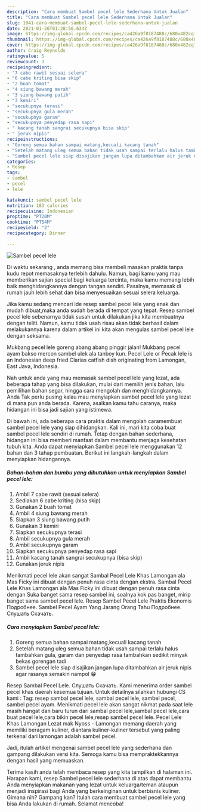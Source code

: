 ```yaml
---
description: "Cara membuat Sambel pecel lele Sederhana Untuk Jualan"
title: "Cara membuat Sambel pecel lele Sederhana Untuk Jualan"
slug: 1041-cara-membuat-sambel-pecel-lele-sederhana-untuk-jualan
date: 2021-01-26T01:28:50.634Z
image: https://img-global.cpcdn.com/recipes/ca426a9f8187488c/680x482cq70/sambel-pecel-lele-foto-resep-utama.jpg
thumbnail: https://img-global.cpcdn.com/recipes/ca426a9f8187488c/680x482cq70/sambel-pecel-lele-foto-resep-utama.jpg
cover: https://img-global.cpcdn.com/recipes/ca426a9f8187488c/680x482cq70/sambel-pecel-lele-foto-resep-utama.jpg
author: Craig Reynolds
ratingvalue: 5
reviewcount: 3
recipeingredient:
- "7 cabe rawit sesuai selera"
- "6 cabe kriting bisa skip"
- "2 buah tomat"
- "4 siung bawang merah"
- "3 siung bawang putih"
- "3 kemiri"
- "secukupnya terasi"
- "secukupnya gula merah"
- "secukupnya garam"
- "secukupnya penyedap rasa sapi"
- " kacang tanah sangrai secukupnya bisa skip"
- " jeruk nipis"
recipeinstructions:
- "Goreng semua bahan sampai matang,kecuali kacang tanah"
- "Setelah matang uleg semua bahan tidak usah sampai terlalu halus tambahkan gula, garam dan penyedap rasa tambahkan sedikit minyak bekas gorengan tadi"
- "Sambel pecel lele siap disajikan jangan lupa ditambahkan air jeruk nipis agar rasanya semakin nampol 😁"
categories:
- Resep
tags:
- sambel
- pecel
- lele

katakunci: sambel pecel lele 
nutrition: 183 calories
recipecuisine: Indonesian
preptime: "PT20M"
cooktime: "PT54M"
recipeyield: "2"
recipecategory: Dinner

---
```



![Sambel pecel lele](https://img-global.cpcdn.com/recipes/ca426a9f8187488c/680x482cq70/sambel-pecel-lele-foto-resep-utama.jpg)

Di waktu  sekarang , anda memang bisa membeli masakan praktis tanpa kudu repot memasaknya terlebih dahulu. Namun, bagi kamu yang mau memberikan sajian special bagi keluarga tercinta, maka kamu memang lebih baik menghidangkannya dengan tangan sendiri. Pasalnya, memasak di rumah jauh lebih sehat dan bisa menyesuaikan sesuai selera keluarga.

Jika kamu sedang mencari ide resep sambel pecel lele yang enak dan mudah dibuat,maka anda sudah berada di tempat yang tepat. Resep sambel pecel lele  sebenarnya tidak susah untuk dilakukan jika kita membuatnya dengan teliti. Namun, kamu tidak usah risau akan tidak berhasil dalam melakukannya 
karena dalam artikel ini kita akan mengulas sambel pecel lele dengan seksama.  

Mukbang pecel lele goreng abang abang pinggir jalan! Mukbang pecel ayam bakso mercon sambel ulek ala tanboy kun. Pecel Lele or Pecak lele is an Indonesian deep fried Clarias catfish dish originating from Lamongan, East Java, Indonesia.

Nah untuk anda yang mau memasak sambel pecel lele yang lezat, ada beberapa tahap yang bisa dilakukan, mulai dari memilih jenis bahan, lalu pemilihan bahan segar, hingga cara mengolah dan menghidangkannya. Anda Tak perlu pusing kalau mau menyiapkan sambel pecel lele yang lezat di mana pun anda berada. Karena, asalkan kamu  tahu caranya, maka hidangan ini bisa jadi sajian yang istimewa.

Di bawah ini, ada beberapa cara praktis  dalam mengolah caramembuat sambel pecel lele yang siap dihidangkan. Kali ini, mari kita coba buat sambel pecel lele sendiri di rumah. Tetap dengan bahan sederhana, hidangan ini bisa memberi manfaat dalam membantu menjaga kesehatan tubuh kita. Anda dapat menyiapkan Sambel pecel lele menggunakan 12 bahan dan 3 tahap pembuatan. Berikut ini langkah-langkah dalam menyiapkan hidangannya.

<!--inarticleads1-->

##### Bahan-bahan dan bumbu yang dibutuhkan untuk menyiapkan Sambel pecel lele:

1. Ambil 7 cabe rawit (sesuai selera)
1. Sediakan 6 cabe kriting (bisa skip)
1. Gunakan 2 buah tomat
1. Ambil 4 siung bawang merah
1. Siapkan 3 siung bawang putih
1. Gunakan 3 kemiri
1. Siapkan secukupnya terasi
1. Ambil secukupnya gula merah
1. Ambil secukupnya garam
1. Siapkan secukupnya penyedap rasa sapi
1. Ambil  kacang tanah sangrai secukupnya (bisa skip)
1. Gunakan  jeruk nipis


Menikmati pecel lele akan sangat Sambal Pecel Lele Khas Lamongan ala Mas Ficky ini dibuat dengan penuh rasa cinta dengan ekstra. Sambal Pecel Lele Khas Lamongan ala Mas Ficky ini dibuat dengan penuh rasa cinta dengan Suka banget sama resep sambel ini, soalnya kok pas banget, mirip banget sama sambel pecel lele. Resep Sambel Pecel Lele Praktis Ekonomis Подробнее. Sambel Pecel Ayam Yang Jarang Orang Tahu Подробнее. Слушать Скачать. 

<!--inarticleads2-->

##### Cara menyiapkan Sambel pecel lele:

1. Goreng semua bahan sampai matang,kecuali kacang tanah
1. Setelah matang uleg semua bahan tidak usah sampai terlalu halus tambahkan gula, garam dan penyedap rasa tambahkan sedikit minyak bekas gorengan tadi
1. Sambel pecel lele siap disajikan jangan lupa ditambahkan air jeruk nipis agar rasanya semakin nampol 😁


Resep Sambal Pecel Lele. Слушать Скачать. Kami menerima order sambel pecel khas daerah kesemua tujuan. Untuk detailnya silahkan hubungi CS kami : Tag: resep sambal pecel lele, sambal pecel lele, sambel pecel, sambel pecel ayam. Menikmati pecel lele akan sangat nikmat pada saat lele masih hangat dan baru turun dari sambal pecel lele,sambal pecel lele,cara buat pecel lele,cara bikin pecel lele,resep sambel pecel lele. Pecel Lele Khas Lamongan Lezat mak Nyoss - Lamongan memang daerah yang memiliki beragam kuliner, diantara kuliner-kuliner tersebut yang paling terkenal dari lamongan adalah sambel pecel. 

Jadi, itulah artikel mengenai  sambel pecel lele  yang sederhana dan gampang dilakukan versi kita. Semoga kamu bisa mempraktekkannya dengan hasil yang memuaskan. 

Terima kasih anda telah membaca resep yang kita tampilkan di halaman ini. Harapan kami, resep  Sambel pecel lele sederhana di atas dapat membantu Anda menyiapkan makanan yang lezat untuk keluarga/teman ataupun menjadi inspirasi bagi Anda yang berkeinginan untuk berbisnis kuliner. Gimana nih? Gampang kan? Itulah cara membuat sambel pecel lele yang bisa Anda lakukan di rumah. Selamat mencoba!

